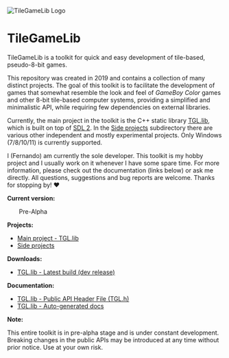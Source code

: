![TileGameLib Logo](https://github.com/FernandoAiresCastello/TileGameToolkit/blob/master/Images/github-banner-2.fw.png?raw=true)

# TileGameLib
TileGameLib is a toolkit for quick and easy development of tile-based, pseudo-8-bit games.

This repository was created in 2019 and contains a collection of many distinct projects. The goal of this toolkit is to facilitate the development of games that somewhat resemble the look and feel of *GameBoy Color* games and other 8-bit tile-based computer systems, providing a simplified and minimalistic API, while requiring few dependencies on external libraries.

Currently, the main project in the toolkit is the C++ static library [TGL.lib](https://github.com/FernandoAiresCastello/TileGameLib/tree/master/TGL.lib), which is built on top of [SDL 2](https://www.libsdl.org/). In the [Side projects](https://github.com/FernandoAiresCastello/TileGameLib/tree/master/Side%20projects) subdirectory there are various other independent and mostly experimental projects. Only Windows (7/8/10/11) is currently supported.

I (Fernando) am currently the sole developer. This toolkit is my hobby project and I usually work on it whenever I have some spare time. For more information, please check out the documentation (links below) or ask me directly. All questions, suggestions and bug reports are welcome. Thanks for stopping by! ❤

**Current version:** 

&nbsp;&nbsp;&nbsp;&nbsp;&nbsp;&nbsp;&nbsp;Pre-Alpha

**Projects:**

- [Main project - TGL.lib](https://github.com/FernandoAiresCastello/TileGameLib/tree/master/TGL.lib)
- [Side projects](https://github.com/FernandoAiresCastello/TileGameLib/tree/master/Side%20projects)

**Downloads:**

- [TGL.lib - Latest build (dev release)](https://github.com/FernandoAiresCastello/TileGameLib/tree/master/Releases/TGL.lib)

**Documentation:**

- [TGL.lib - Public API Header File (TGL.h)](https://github.com/FernandoAiresCastello/TileGameLib/tree/master/TGL.lib/TGL/TGL.h)
- [TGL.lib - Auto-generated docs](https://github.com/FernandoAiresCastello/TileGameLib/Docs/TGL.lib/html/struct_t_g_l.html)

**Note:**

This entire toolkit is in pre-alpha stage and is under constant development. Breaking changes in the public APIs may be introduced at any time without prior notice. Use at your own risk.
